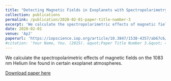 ```yaml
---
title: "Detecting Magnetic Fields in Exoplanets with Spectropolarimetry of the Helium Line at 1083 nm"
collection: publications
permalink: /publication/2020-02-01-paper-title-number-3
excerpt: 'We calculate the spectropolarimetric effects of magnetic fields on the 1083 nm Helium line found in certain exoplanet atmospheres.'
date: 2020-02-01
venue: 'ApJ'
paperurl: 'https://iopscience.iop.org/article/10.3847/1538-4357/ab67c6/pdf'
#citation: 'Your Name, You. (2015). &quot;Paper Title Number 3.&quot; <i>Journal 1</i>. 1(3).'
---
```

We calculate the spectropolarimetric effects of magnetic fields on the 1083 nm Helium line found in certain exoplanet atmospheres.

[Download paper here](https://iopscience.iop.org/article/10.3847/1538-4357/ab67c6/pdf)

<!-- Recommended citation: Your Name, You. (2015). "Paper Title Number 3." <i>Journal 1</i>. 1(3). -->